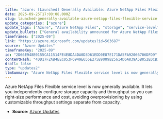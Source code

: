 ```yaml
---
title: "azure: [Launched] Generally Available: Azure NetApp Files Flexible service level"
date: 2025-09-25T17:00:08.000Z
slug: launched-generally-available-azure-netapp-files-flexible-service-level
update_categories: ["azure"]
update_tags: ["Azure", "Azure NetApp Files", "storage", "service-level", "flexible", "throughput", "cost-optimization", "GA"]
update_bullets: ["General availability announced for Azure NetApp Files Flexible service level.", "Storage capacity and throughput can be configured independently.", "Customizable throughput helps right-size performance to actual needs.", "Reduces cost and avoids overprovisioning by decoupling throughput from capacity.", "Applies to Azure NetApp Files deployments to improve cost and performance optimization."]
timeframes: ["2025-09"]
link: "https://azure.microsoft.com/updates?id=503687"
source: "Azure Updates"
timeframeKey: "2025-09"
id: "2D66E948E0155CA11514FE4E8DA4DA0D3D61EDD0E87E171DA5FA92066706DFD9"
contentHash: "4DD17F2AB4EEC053F6949E656E275B9009B25614D6A839A5B052EDCB1356F10D"
draft: false
type: "updates2"
llmSummary: "Azure NetApp Files Flexible service level is now generally available. It lets you independently configure storage capacity and throughput so you can right-size performance and cost, avoiding overprovisioning by using customizable throughput settings separate from capacity."
---
```


Azure NetApp Files Flexible service level is now generally available. It lets you independently configure storage capacity and throughput so you can right-size performance and cost, avoiding overprovisioning by using customizable throughput settings separate from capacity.

- **Source:** [Azure Updates](https://azure.microsoft.com/updates?id=503687)
